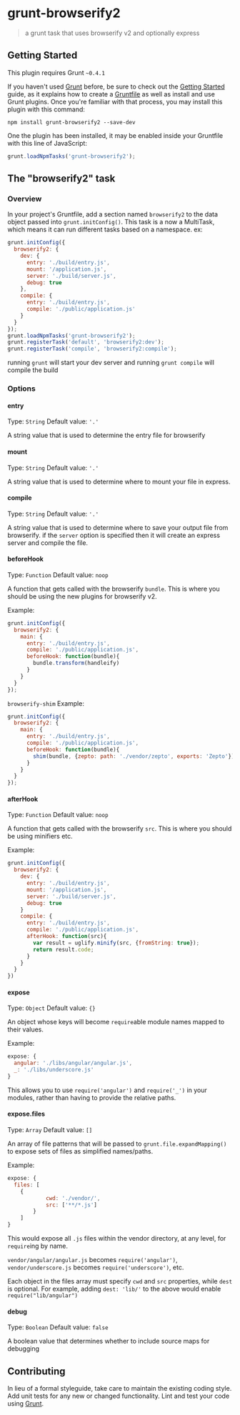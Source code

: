 # grunt-browserify2

> a grunt task that uses browserify v2 and optionally express

## Getting Started
This plugin requires Grunt `~0.4.1`

If you haven't used [Grunt](http://gruntjs.com/) before, be sure to check out the [Getting Started](http://gruntjs.com/getting-started) guide, as it explains how to create a [Gruntfile](http://gruntjs.com/sample-gruntfile) as well as install and use Grunt plugins. Once you're familiar with that process, you may install this plugin with this command:

```shell
npm install grunt-browserify2 --save-dev
```

One the plugin has been installed, it may be enabled inside your Gruntfile with this line of JavaScript:

```js
grunt.loadNpmTasks('grunt-browserify2');
```

## The "browserify2" task

### Overview
In your project's Gruntfile, add a section named `browserify2` to the data object passed into `grunt.initConfig()`.
This task is a now a MultiTask, which means it can run different tasks based on a namespace. ex:

```js
grunt.initConfig({
  browserify2: {
    dev: {
      entry: './build/entry.js',
      mount: '/application.js',
      server: './build/server.js',
      debug: true
    },
    compile: {
      entry: './build/entry.js',
      compile: './public/application.js'
    }
  }
});
grunt.loadNpmTasks('grunt-browserify2');
grunt.registerTask('default', 'browserify2:dev');
grunt.registerTask('compile', 'browserify2:compile');
```
running `grunt` will start your dev server and running `grunt compile`
will compile the build

### Options

#### entry
Type: `String`
Default value: `'.'`

A string value that is used to determine the entry file for browserify

#### mount
Type: `String`
Default value: `'.'`

A string value that is used to determine where to mount your file in express.

#### compile
Type: `String`
Default value: `'.'`

A string value that is used to determine where to save your output file
from browserify. if the `server` option is specified then it will create an
express server and compile the file.

#### beforeHook
Type: `Function`
Default value: `noop`

A function that gets called with the browserify `bundle`. This is where
you should be using the new plugins for browserify v2.

Example:
```js
grunt.initConfig({
  browserify2: {
    main: {
      entry: './build/entry.js',
      compile: './public/application.js',
      beforeHook: function(bundle){
        bundle.transform(handleify)
      }
    }
  }
});

```

`browserify-shim` Example:
```js
grunt.initConfig({
  browserify2: {
    main: {
      entry: './build/entry.js',
      compile: './public/application.js',
      beforeHook: function(bundle){
        shim(bundle, {zepto: path: './vendor/zepto', exports: 'Zepto'});
      }
    }
  }
});
```

#### afterHook
Type: `Function`
Default value: `noop`

A function that gets called with the browserify `src`. This is where
you should be using minifiers etc.

Example:
```js
grunt.initConfig({
  browserify2: {
    dev: {
      entry: './build/entry.js',
      mount: '/application.js',
      server: './build/server.js',
      debug: true
    }
    compile: {
      entry: './build/entry.js',
      compile: './public/application.js',
      afterHook: function(src){
        var result = uglify.minify(src, {fromString: true});
        return result.code;
      }
    }
  }
})
```

#### expose
Type: `Object`
Default value: `{}`

An object whose keys will become `require`able module names mapped to their values.

Example:
```js
expose: {
  angular: './libs/angular/angular.js',
  _: './libs/underscore.js'
}
```

This allows you to use `require('angular')` and `require('_')` in your modules, rather than having to 
provide the relative paths.

#### expose.files
Type: `Array`
Default value: `[]`

An array of file patterns that will be passed to `grunt.file.expandMapping()` to expose sets of files
as simplified names/paths.

Example:
```js
expose: {
  files: [
  	{
			cwd: './vendor/',
			src: ['**/*.js']
		}
	]
}
```

This would expose all `.js` files within the vendor directory, at any level, for `require`ing by name.

```vendor/angular/angular.js``` becomes ```require('angular')```,
```vendor/underscore.js``` becomes ```require('underscore')```, 
etc.

Each object in the files array must specify `cwd` and `src` properties, while `dest` is optional.
For example, adding ```dest: 'lib/'``` to the above would enable ```require("lib/angular")```

#### debug
Type: `Boolean`
Default value: `false`

A boolean value that determines whether to include source maps for debugging


## Contributing
In lieu of a formal styleguide, take care to maintain the existing coding style. Add unit tests for any new or changed functionality. Lint and test your code using [Grunt](http://gruntjs.com/).
